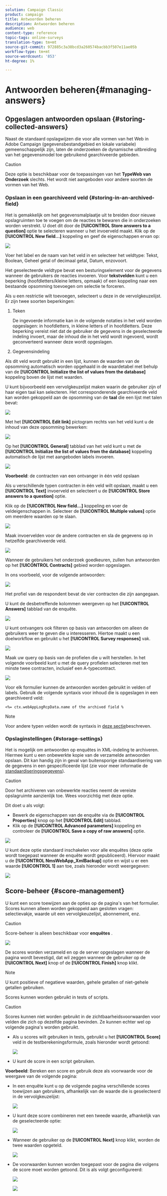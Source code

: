 ```yaml
---
solution: Campaign Classic
product: campaign
title: Antwoorden beheren
description: Antwoorden beheren
audience: web
content-type: reference
topic-tags: online-surveys
translation-type: tm+mt
source-git-commit: 972885c3a38bcd3a260574bacbb3f507e11ae05b
workflow-type: tm+mt
source-wordcount: '853'
ht-degree: 1%

---
```



# Antwoorden beheren{#managing-answers}

## Opgeslagen antwoorden opslaan {#storing-collected-answers}

Naast de standaard opslagwijzen die voor alle vormen van het Web in Adobe Campaign (gegevensbestandgebied en lokale variabele) gemeenschappelijk zijn, laten de onderzoeken de dynamische uitbreiding van het gegevensmodel toe gebruikend gearchiveerde gebieden.

>[!CAUTION]
>
>Deze optie is beschikbaar voor de toepassingen van het **TypeWeb van Onderzoek** slechts. Het wordt niet aangeboden voor andere soorten de vormen van het Web.

### Opslaan in een gearchiveerd veld {#storing-in-an-archived-field}

Het is gemakkelijk om het gegevensmalplaatje uit te breiden door nieuwe opslagruimten toe te voegen om de reacties te bewaren die in onderzoeken worden verstrekt. U doet dit door de **[!UICONTROL Store answers to a question]** optie te selecteren wanneer u het invoerveld maakt. Klik op de **[!UICONTROL New field...]** koppeling en geef de eigenschappen ervan op:

![](assets/s_ncs_admin_survey_new_space.png)

Voer het label en de naam van het veld in en selecteer het veldtype: Tekst, Boolean, Geheel getal of decimaal getal, Datum, enzovoort.

Het geselecteerde veldtype bevat een besturingselement voor de gegevens wanneer de gebruikers de reacties invoeren. Voor **tekstvelden** kunt u een beperking (hoofdletters/kleine letters, opmaak) of een koppeling naar een bestaande opsomming toevoegen om selectie te forceren.

Als u een restrictie wilt toevoegen, selecteert u deze in de vervolgkeuzelijst. Er zijn twee soorten beperkingen:

1. Teken

   De ingevoerde informatie kan in de volgende notaties in het veld worden opgeslagen: in hoofdletters, in kleine letters of in hoofdletters. Deze beperking vereist niet dat de gebruiker de gegevens in de geselecteerde indeling invoert, maar de inhoud die in het veld wordt ingevoerd, wordt geconverteerd wanneer deze wordt opgeslagen.

1. Gegevensindeling

Als dit veld wordt gebruikt in een lijst, kunnen de waarden van de opsomming automatisch worden opgehaald in de waardetabel met behulp van de **[!UICONTROL Initialize the list of values from the database]** koppeling boven de lijst met waarden.

U kunt bijvoorbeeld een vervolgkeuzelijst maken waarin de gebruiker zijn of haar eigen taal kan selecteren. Het corresponderende gearchiveerde veld kan worden gekoppeld aan de opsomming van de **taal** die een lijst met talen bevat:

![](assets/s_ncs_admin_survey_database_values_2b.png)

Met het **[!UICONTROL Edit link]** pictogram rechts van het veld kunt u de inhoud van deze opsomming bewerken:

![](assets/s_ncs_admin_survey_database_values_2c.png)

Op het **[!UICONTROL General]** tabblad van het veld kunt u met de **[!UICONTROL Initialize the list of values from the database]** koppeling automatisch de lijst met aangeboden labels invoeren.

![](assets/s_ncs_admin_survey_database_values_2.png)

**Voorbeeld**: de contracten van een ontvanger in één veld opslaan

Als u verschillende typen contracten in één veld wilt opslaan, maakt u een **[!UICONTROL Text]** invoerveld en selecteert u de **[!UICONTROL Store answers to a question]** optie.

Klik op de **[!UICONTROL New field...]** koppeling en voer de veldeigenschappen in. Selecteer de **[!UICONTROL Multiple values]** optie om meerdere waarden op te slaan.

![](assets/s_ncs_admin_survey_storage_multi_ex1.png)

Maak invoervelden voor de andere contracten en sla de gegevens op in hetzelfde gearchiveerde veld.

![](assets/s_ncs_admin_survey_storage_multi_ex2.png)

Wanneer de gebruikers het onderzoek goedkeuren, zullen hun antwoorden op het **[!UICONTROL Contracts]** gebied worden opgeslagen.

In ons voorbeeld, voor de volgende antwoorden:

![](assets/s_ncs_admin_survey_storage_multi_ex3.png)

Het profiel van de respondent bevat de vier contracten die zijn aangegaan.

U kunt de desbetreffende kolommen weergeven op het **[!UICONTROL Answers]** tabblad van de enquête.

![](assets/s_ncs_admin_survey_storage_multi_ex4.png)

U kunt ontvangers ook filteren op basis van antwoorden om alleen de gebruikers weer te geven die u interesseren. Hiertoe maakt u een doelworkflow en gebruikt u het **[!UICONTROL Survey responses]** vak.

![](assets/s_ncs_admin_survey_read_responses_wf.png)

Maak uw query op basis van de profielen die u wilt herstellen. In het volgende voorbeeld kunt u met de query profielen selecteren met ten minste twee contracten, inclusief een A-typecontract.

![](assets/s_ncs_admin_survey_read_responses_edit.png)

Voor elk formulier kunnen de antwoorden worden gebruikt in velden of labels. Gebruik de volgende syntaxis voor inhoud die is opgeslagen in een gearchiveerd veld:

```
<%= ctx.webAppLogRcpData.name of the archived field %
```

>[!NOTE]
>
>Voor andere typen velden wordt de syntaxis in [deze sectie](../../platform/using/about-queries-in-campaign.md)beschreven.

### Opslaginstellingen {#storage-settings}

Het is mogelijk om antwoorden op enquêtes in XML-indeling te archiveren. Hiermee kunt u een onbewerkte kopie van de verzamelde antwoorden opslaan. Dit kan handig zijn in geval van buitensporige standaardisering van de gegevens in een gespecificeerde lijst (zie voor meer informatie de [standaardiseringsgegevens](../../web/using/publish--track-and-use-collected-data.md#standardizing-data)).

>[!CAUTION]
>
>Door het archiveren van onbewerkte reacties neemt de vereiste opslagruimte aanzienlijk toe. Wees voorzichtig met deze optie.

Dit doet u als volgt:

* Bewerk de eigenschappen van de enquête via de **[!UICONTROL Properties]** knop op het **[!UICONTROL Edit]** tabblad.
* Klik op de **[!UICONTROL Advanced parameters]** koppeling en controleer de **[!UICONTROL Save a copy of raw answers]** optie.

![](assets/s_ncs_admin_survey_xml_archive_option.png)

U kunt deze optie standaard inschakelen voor alle enquêtes (deze optie wordt toegepast wanneer de enquête wordt gepubliceerd). Hiervoor maakt u de **[!UICONTROL NmsWebApp_XmlBackup]** optie en wijst u er een waarde **[!UICONTROL 1]** aan toe, zoals hieronder wordt weergegeven:

![](assets/s_ncs_admin_survey_xml_global_option.png)

## Score-beheer {#score-management}

U kunt een score toewijzen aan de opties op de pagina&#39;s van het formulier. Scores kunnen alleen worden gekoppeld aan gesloten vragen: selectievakje, waarde uit een vervolgkeuzelijst, abonnement, enz.

>[!CAUTION]
>
>Score-beheer is alleen beschikbaar voor **enquêtes** .

![](assets/s_ncs_admin_survey_score_create.png)

De scores worden verzameld en op de server opgeslagen wanneer de pagina wordt bevestigd, dat wil zeggen wanneer de gebruiker op de **[!UICONTROL Next]** knop of de **[!UICONTROL Finish]** knop klikt.

>[!NOTE]
>
>U kunt positieve of negatieve waarden, gehele getallen of niet-gehele getallen gebruiken.

Scores kunnen worden gebruikt in tests of scripts.

>[!CAUTION]
>
>Scores kunnen niet worden gebruikt in de zichtbaarheidsvoorwaarden voor velden die zich op dezelfde pagina bevinden. Ze kunnen echter wel op volgende pagina&#39;s worden gebruikt.

* Als u scores wilt gebruiken in tests, gebruikt u het **[!UICONTROL Score]** veld in de testberekeningsformule, zoals hieronder wordt getoond:

   ![](assets/s_ncs_admin_survey_score_in_a_test.png)

* U kunt de score in een script gebruiken.

**Voorbeeld**: Bereken een score en gebruik deze als voorwaarde voor de weergave van de volgende pagina:

* In een enquête kunt u op de volgende pagina verschillende scores toewijzen aan gebruikers, afhankelijk van de waarde die is geselecteerd in de vervolgkeuzelijst:

   ![](assets/s_ncs_admin_survey_score_exa.png)

* U kunt deze score combineren met een tweede waarde, afhankelijk van de geselecteerde optie:

   ![](assets/s_ncs_admin_survey_score_exb.png)

* Wanneer de gebruiker op de **[!UICONTROL Next]** knop klikt, worden de twee waarden opgeteld.

   ![](assets/s_ncs_admin_survey_score_exe.png)

* De voorwaarden kunnen worden toegepast voor de pagina die volgens de score moet worden getoond. Dit is als volgt geconfigureerd:

   ![](assets/s_ncs_admin_survey_score_exd.png)

   ![](assets/s_ncs_admin_survey_score_exg.png)

